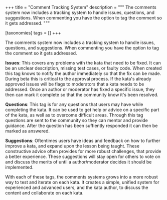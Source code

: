 +++
title = "Comment Tracking System"
description = """
The comments system now includes a tracking system to handle issues, questions, and suggestions.
When commenting you have the option to tag the comment so it gets addressed.
"""

[taxonomies]
tags = []
+++

The comments system now includes a  tracking system to  handle issues, questions, and suggestions. When commenting you have the option to tag the comment so it gets addressed. 

**Issues**: This covers any problems with the kata that need to be fixed. It can be an unclear description, missing test cases, or faulty code. When created this tag knows to notify the author immediately so that the fix can be made. During beta this is critical to the approval process. If the kata's already approved issues will be flags to moderators that a kata needs to be addressed. Once an author or moderator has fixed a specific issue, they then can mark it complete so that the community know it's been resolved.

**Questions**: This tag is for any questions that users may have while completing the kata. It can be used to get help or advice on a specific part of the kata, as well as to overcome difficult areas. Through this tag questions are sent to the community so they can mentor and provide guidance. After the question has been suffiently responded it can then be marked as answered. 

**Suggestions**: Oftentimes users have ideas and feedback on how to further improve a kata, and expand upon the lesson being taught. These constructive advice often provides for more robust challenges, that provide a better experience. These suggestions will stay open for others to vote on and discuss the merits of until a author/moderator decides it should be implemented.

With each of these tags, the comments systems grows into a more robust way to test and iterate on each kata. It creates a simple, unified system for experienced and advanced users, and the kata author, to discuss the content and collaborate on each kata.
